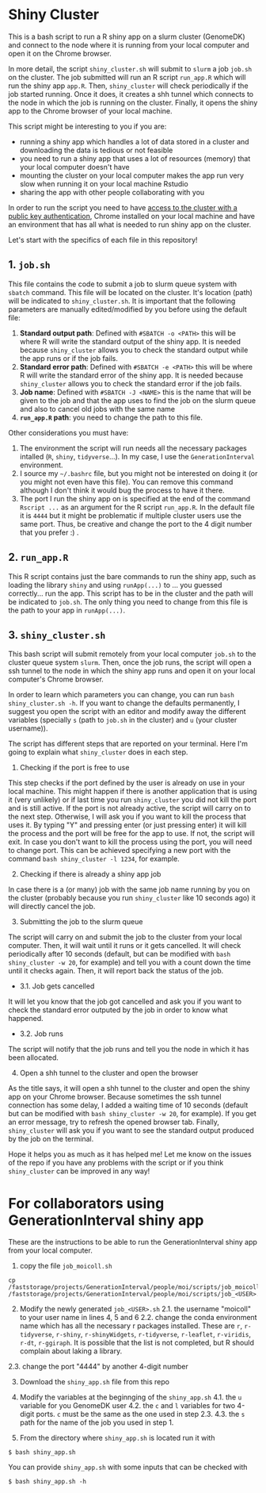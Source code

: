 # Shiny Cluster

This is a bash script to run a R shiny app on a slurm cluster (GenomeDK) and connect to the node where it is running from your local computer and open it on the Chrome browser. 

In more detail, the script `shiny_cluster.sh` will submit to `slurm` a job `job.sh` on the cluster. The job submitted will run an R script `run_app.R` which will run the shiny app `app.R`. Then, `shiny_cluster` will check periodically if the job started running. Once it does, it creates a shh tunnel which connects to the node in which the job is running on the cluster. Finally, it opens the shiny app to the Chrome browser of your local machine.

This script might be interesting to you if you are:
  - running a shiny app which handles a lot of data stored in a cluster and downloading the data is tedious or not feasible
  - you need to run a shiny app that uses a lot of resources (memory) that your local computer doesn't have
  - mounting the cluster on your local computer makes the app run very slow when running it on your local machine Rstudio
  - sharing the app with other people collaborating with you

In order to run the script you need to have [access to the cluster with a public key authentication](https://genome.au.dk/docs/getting-started/#public-key-authentication), Chrome installed on your local machine and have an environment that has all what is needed to run shiny app on the cluster.

Let's start with the specifics of each file in this repository!

## 1. `job.sh`

This file contains the code to submit a job to slurm queue system with `sbatch` command. This file will be located on the cluster. It's location (path) will be indicated to `shiny_cluster.sh`. It is important that the following parameters are manually edited/modified by you before using the default file:

  1. **Standard output path**: Defined with `#SBATCH -o <PATH>` this will be where R will write the standard output of the shiny app. It is needed because `shiny_cluster` allows you to check the standard output while the app runs or if the job fails.
  2. **Standard error path**: Defined with `#SBATCH -e <PATH>` this will be where R will write the standard error of the shiny app. It is needed because `shiny_cluster` allows you to check the standard error if the job fails.
  3. **Job name**: Defined with `#SBATCH -J <NAME>` this is the name that will be given to the job and that the app uses to find the job on the slurm queue and also to cancel old jobs with the same name
  4. **`run_app.R` path**: you need to change the path to this file.
  
Other considerations you must have:
  1. The environment the script will run needs all the necessary packages intalled (`R`, `shiny`, `tidyverse`...). In my case, I use the `GenerationInterval` environment.
  2. I source my `~/.bashrc` file, but you might not be interested on doing it (or you might not even have this file). You can remove this command although I don't think it would bug the process to have it there.
  3. The port I run the shiny app on is specified at the end of the command `Rscript ...` as an argument for the R script `run_app.R`. In the default file it is `4444` but it might be problematic if multiple cluster users use the same port. Thus, be creative and change the port to the 4 digit number that you prefer :) .
  
## 2. `run_app.R`

This R script contains just the bare commands to run the shiny app, such as loading the library `shiny` and using `runApp(...)` to ... you guessed correctly... run the app. This script has to be in the cluster and the path will be indicated to `job.sh`. The only thing you need to change from this file is the path to your app in `runApp(...)`.

## 3. `shiny_cluster.sh`

This bash script will submit remotely from your local computer `job.sh` to the cluster queue system `slurm`. Then, once the job runs, the script will open a ssh tunnel to the node in which the shiny app runs and open it on your local computer's Chrome browser. 

In order to learn which parameters you can change, you can run `bash shiny_cluster.sh -h`. If you want to change the defaults permanently, I suggest you open the script with an editor and modify away the different variables (specially `s` (path to `job.sh` in the cluster) and `u` (your cluster username)).

The script has different steps that are reported on your terminal. Here I'm going to explain what `shiny_cluster` does in each step.

  1. Checking if the port is free to use

This step checks if the port defined by the user is already on use in your local machine. This might happen if there is another application that is using it (very unlikely) or if last time you run `shiny_cluster` you did not kill the port and is still active. If the port is not already active, the script will carry on to the next step. Otherwise, I will ask you if you want to kill the process that uses it. By typing "Y" and pressing enter (or just pressing enter) it will kill the process and the port will be free for the app to use. If not, the script will exit. In case you don't want to kill the process using the port, you will need to change port. This can be achieved specifying a new port with the command `bash shiny_cluster -l 1234`, for example.

  2. Checking if there is already a shiny app job

In case there is a (or many) job with the same job name running by you on the cluster (probably because you run `shiny_cluster` like 10 seconds ago) it will directly cancel the job.

  3. Submitting the job to the slurm queue
  
The script will carry on and submit the job to the cluster from your local computer. Then, it will wait until it runs or it gets cancelled. It will check periodically after 10 seconds (default, but can be modified with `bash shiny_cluster -w 20`, for example) and tell you with a count down the time until it checks again. Then, it will report back the status of the job. 

  - 3.1. Job gets cancelled
  
It will let you know that the job got cancelled and ask you if you want to check the standard error outputed by the job in order to know what happened.

  - 3.2. Job runs
  
The script will notify that the job runs and tell you the node in which it has been allocated.

  4. Open a shh tunnel to the cluster and open the browser
  
As the title says, it will open a shh tunnel to the cluster and open the shiny app on your Chrome browser. Because sometimes the ssh tunnel connection has some delay, I added a waiting time of 10 seconds (default but can be modified with `bash shiny_cluster -w 20`, for example). If you get an error message, try to refresh the opened browser tab. Finally, `shiny_cluster` will ask you if you want to see the standard output produced by the job on the terminal.


Hope it helps you as much as it has helped me! Let me know on the issues of the repo if you have any problems with the script or if you think `shiny_cluster` can be improved in any way!


# For collaborators using GenerationInterval shiny app

These are the instructions to be able to run the GenerationInterval shiny app from your local computer.

1. copy the file `job_moicoll.sh` 

```
cp /faststorage/projects/GenerationInterval/people/moi/scripts/job_moicoll.sh /faststorage/projects/GenerationInterval/people/moi/scripts/job_<USER>.sh
```

2. Modify the newly generated `job_<USER>.sh`
  2.1. the username "moicoll" to your user name in lines 4, 5 and 6
  2.2. change the conda environment name which has all the necessary r packages installed. These are `r`, `r-tidyverse`, `r-shiny`, `r-shinyWidgets`, `r-tidyverse`, `r-leaflet`, `r-viridis`, `r-dt`, `r-ggiraph`. It is possible that the list is not completed, but R should complain about laking a library. 
  
  2.3. change the port "4444" by another 4-digit number
  
3. Download the `shiny_app.sh` file from this repo

4. Modify the variables at the beginnging of the `shiny_app.sh`
  4.1. the `u` variable for you GenomeDK user 
  4.2. the `c` and `l` variables for two 4-digit ports. `c` must be the same as the one used in step 2.3.
  4.3. the `s` path for the name of the job you used in step 1.
  
5. From the directory where `shiny_app.sh` is located run it with 

```
$ bash shiny_app.sh
```

You can provide `shiny_app.sh` with some inputs that can be checked with 


```
$ bash shiny_app.sh -h
```
